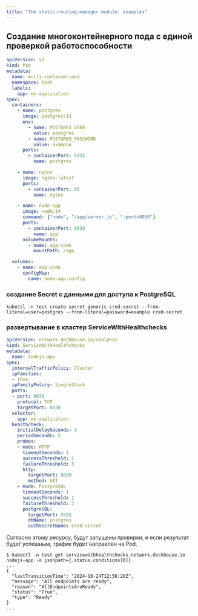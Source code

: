 ```yaml
---
title: "The static-routing-manager module: examples"
---
```


## Создание многоконтейнерного пода с единой проверкой работоспособности

```yaml
apiVersion: v1
kind: Pod
metadata:
  name: multi-container-pod
  namespace: test
  labels:
    app: my-application
spec:
  containers:
    - name: postgres
      image: postgres:13
      env:
        - name: POSTGRES_USER
          value: postgres
        - name: POSTGRES_PASSWORD
          value: example
      ports:
        - containerPort: 5432
          name: postgres

    - name: nginx
      image: nginx:latest
      ports:
        - containerPort: 80
          name: nginx

    - name: node-app
      image: node:14
      command: ["node", "/app/server.js", "-port=8030"]
      ports:
        - containerPort: 8030
          name: app
      volumeMounts:
        - name: app-code
          mountPath: /app

  volumes:
    - name: app-code
      configMap:
        name: node-app-config
```

### создание Secret с данными для доступа к PostgreSQL

```shell
kubectl -n test create secret generic cred-secret --from-literal=user=postgres --from-literal=password=example cred-secret
```

### развертывание в кластер ServiceWithHealthchecks

```yaml
apiVersion: network.deckhouse.io/v1alpha1
kind: ServiceWithHealthchecks
metadata:
  name: nodejs-app
spec:
  internalTrafficPolicy: Cluster
  ipFamilies:
  - IPv4
  ipFamilyPolicy: SingleStack
  ports:
  - port: 8030
    protocol: TCP
    targetPort: 8030
  selector:
    app: my-application
  healthcheck:
    initialDelaySeconds: 3
    periodSeconds: 5
    probes:
    - mode: HTTP
      timeoutSeconds: 1
      successThreshold: 1
      failureThreshold: 3
      http:
        targetPort: 8030
        method: GET
    - mode: PostgreSQL
      timeoutSeconds: 1
      successThreshold: 1
      failureThreshold: 3
      postgreSQL:
        targetPort: 5432
        dbName: postgres
        authSecretName: cred-secret
```

Согласно этому ресурсу, будут запущены проверки, и если результат будет успешным, трафик будет направлен на Pod.

```shell
$ kubectl -n test get servicewithhealthchecks.network.deckhouse.io nodejs-app -o jsonpath={.status.conditions[0]}
...
{
  "lastTransitionTime": "2024-10-24T12:56:20Z",
  "message": "All endpoints are ready",
  "reason": "AllEndpointsAreReady",
  "status": "True",
  "type": "Ready"
}
...
```

